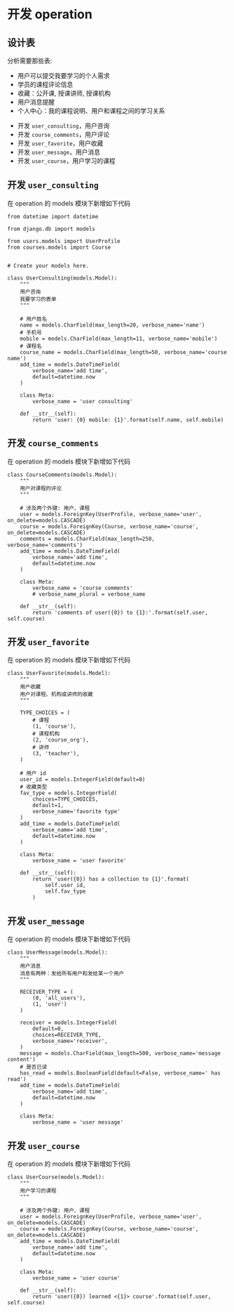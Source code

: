 # 开发 operation

## 设计表

分析需要那些表:
- 用户可以提交我要学习的个人需求
- 学员的课程评论信息
- 收藏：公开课, 授课讲师, 授课机构 
- 用户消息提醒
- 个人中心：我的课程说明、用户和课程之间的学习关系

* 开发 `user_consulting`，用户咨询
* 开发 `course_comments`，用户评论
* 开发 `user_favorite`，用户收藏
* 开发 `user_message`，用户消息
* 开发 `user_course`，用户学习的课程

## 开发 `user_consulting`

在 operation 的 models 模块下新增如下代码
```text
from datetime import datetime

from django.db import models

from users.models import UserProfile
from courses.models import Course


# Create your models here.

class UserConsulting(models.Model):
    """
    用户咨询
    我要学习的表单
    """

    # 用户姓名
    name = models.CharField(max_length=20, verbose_name='name')
    # 手机号
    mobile = models.CharField(max_length=11, verbose_name='mobile')
    # 课程名
    course_name = models.CharField(max_length=50, verbose_name='course name')
    add_time = models.DateTimeField(
        verbose_name='add time',
        default=datetime.now
    )

    class Meta:
        verbose_name = 'user consulting'

    def __str__(self):
        return 'user: {0} mobile: {1}'.format(self.name, self.mobile)
```

## 开发 `course_comments`

在 operation 的 models 模块下新增如下代码
```text
class CourseComments(models.Model):
    """
    用户对课程的评论
    """

    # 涉及两个外键: 用户、课程
    user = models.ForeignKey(UserProfile, verbose_name='user', on_delete=models.CASCADE)
    course = models.ForeignKey(Course, verbose_name='course', on_delete=models.CASCADE)
    comments = models.CharField(max_length=250, verbose_name='comments')
    add_time = models.DateTimeField(
        verbose_name='add time',
        default=datetime.now
    )

    class Meta:
        verbose_name = 'course comments'
        # verbose_name_plural = verbose_name

    def __str__(self):
        return 'comments of user({0}) to {1}:'.format(self.user, self.course)

```

## 开发 `user_favorite`

在 operation 的 models 模块下新增如下代码
```text
class UserFavorite(models.Model):
    """
    用户收藏
    用户对课程、机构或讲师的收藏
    """

    TYPE_CHOICES = (
        # 课程
        (1, 'course'),
        # 课程机构
        (2, 'course_org'),
        # 讲师
        (3, 'teacher'),
    )

    # 用户 id
    user_id = models.IntegerField(default=0)
    # 收藏类型
    fav_type = models.IntegerField(
        choices=TYPE_CHOICES,
        default=1,
        verbose_name='favorite type'
    )
    add_time = models.DateTimeField(
        verbose_name='add time',
        default=datetime.now
    )

    class Meta:
        verbose_name = 'user favorite'

    def __str__(self):
        return 'user({0}) has a collection to {1}'.format(
            self.user_id,
            self.fav_type
        )

```

## 开发 `user_message`

在 operation 的 models 模块下新增如下代码
```text
class UserMessage(models.Model):
    """
    用户消息
    消息有两种：发给所有用户和发给某一个用户
    """

    RECEIVER_TYPE = (
        (0, 'all_users'),
        (1, 'user')
    )

    receiver = models.IntegerField(
        default=0,
        choices=RECEIVER_TYPE,
        verbose_name='receiver',
    )
    message = models.CharField(max_length=500, verbose_name='message content')
    # 是否已读
    has_read = models.BooleanField(default=False, verbose_name=' has read')
    add_time = models.DateTimeField(
        verbose_name='add time',
        default=datetime.now
    )

    class Meta:
        verbose_name = 'user message'

```

## 开发 `user_course`

在 operation 的 models 模块下新增如下代码
```text
class UserCourse(models.Model):
    """
    用户学习的课程
    """

    # 涉及两个外键: 用户、课程
    user = models.ForeignKey(UserProfile, verbose_name='user', on_delete=models.CASCADE)
    course = models.ForeignKey(Course, verbose_name='course', on_delete=models.CASCADE)
    add_time = models.DateTimeField(
        verbose_name='add time',
        default=datetime.now
    )

    class Meta:
        verbose_name = 'user course'

    def __str__(self):
        return 'user({0}) learned <{1}> course'.format(self.user, self.course)

```
